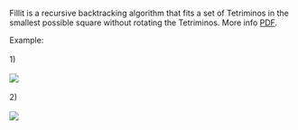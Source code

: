 Fillit is a recursive backtracking algorithm that fits a set of Tetriminos in the smallest possible square without rotating the Tetriminos.
More info <a href="https://github.com/akajka/fillit/blob/master/subject/fillit.en.pdf">PDF</a>.
<p>
  Example:
  <br><br>1)<br><br>
  <image src="https://github.com/akajka/fillit/blob/master/subject/example1.jpg">
  <br><br>2)<br><br>
  <image src="https://github.com/akajka/fillit/blob/master/subject/example2.jpg">
</p>

